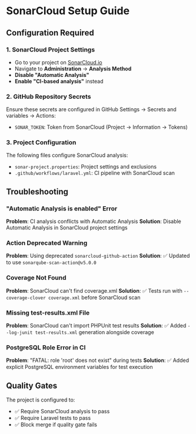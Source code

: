 # SonarCloud Setup Guide

## Configuration Required

### 1. SonarCloud Project Settings
- Go to your project on [SonarCloud.io](https://sonarcloud.io)
- Navigate to **Administration** → **Analysis Method**
- **Disable "Automatic Analysis"** 
- **Enable "CI-based analysis"** instead

### 2. GitHub Repository Secrets
Ensure these secrets are configured in GitHub Settings → Secrets and variables → Actions:
- `SONAR_TOKEN`: Token from SonarCloud (Project → Information → Tokens)

### 3. Project Configuration
The following files configure SonarCloud analysis:
- `sonar-project.properties`: Project settings and exclusions
- `.github/workflows/laravel.yml`: CI pipeline with SonarCloud scan

## Troubleshooting

### "Automatic Analysis is enabled" Error
**Problem**: CI analysis conflicts with Automatic Analysis
**Solution**: Disable Automatic Analysis in SonarCloud project settings

### Action Deprecated Warning  
**Problem**: Using deprecated `sonarcloud-github-action`
**Solution**: ✅ Updated to use `sonarqube-scan-action@v5.0.0`

### Coverage Not Found
**Problem**: SonarCloud can't find coverage.xml
**Solution**: ✅ Tests run with `--coverage-clover coverage.xml` before SonarCloud scan

### Missing test-results.xml File
**Problem**: SonarCloud can't import PHPUnit test results
**Solution**: ✅ Added `--log-junit test-results.xml` generation alongside coverage

### PostgreSQL Role Error in CI
**Problem**: "FATAL: role 'root' does not exist" during tests
**Solution**: ✅ Added explicit PostgreSQL environment variables for test execution

## Quality Gates
The project is configured to:
- ✅ Require SonarCloud analysis to pass
- ✅ Require Laravel tests to pass  
- ✅ Block merge if quality gate fails